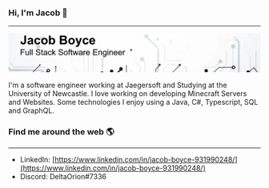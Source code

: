 ### Hi, I'm Jacob 👋

---

![Introduction Hero](./Github-Background-image.PNG)

I'm a software engineer working at Jaegersoft and Studying at the University of Newcastle. I love working on developing Minecraft Servers and Websites. Some technologies I enjoy using a Java, C#, Typescript, SQL and GraphQL. 

### Find me around the web 🌎

---

- LinkedIn: [https://www.linkedin.com/in/jacob-boyce-931990248/](https://www.linkedin.com/in/jacob-boyce-931990248/)
- Discord: DeltaOrion#7336
